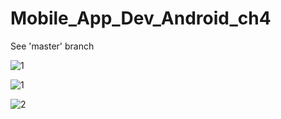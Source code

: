 # Mobile_App_Dev_Android_ch4

See 'master' branch

![1](https://github.com/yscpeak/Mobile_App_Dev_Android_ch4/blob/main/Screenshot1.png)

![1](https://github.com/yscpeak/III_SpringBoot_Java_Project/blob/main/event1.png)

![2](https://github.com/yscpeak/Mobile_App_Dev_Android_ch4/main/Screenshot2.png)

